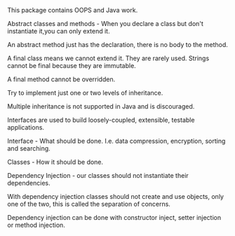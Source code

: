 This package contains OOPS and Java work.

Abstract classes and methods - When you declare a class but don't instantiate it,you can only extend it.

An abstract method just has the declaration, there is no body to the method. 

A final class means we cannot extend it. They are rarely used. Strings cannot be final because they are immutable.

A final method cannot be overridden.

Try to implement just one or two levels of inheritance. 

Multiple inheritance is not supported in Java and is discouraged.

Interfaces are used to build loosely-coupled, extensible, testable applications.

Interface - What should be done. I.e. data compression, encryption, sorting and searching.

Classes - How it should be done. 

Dependency Injection - our classes should not instantiate their dependencies.

With dependency injection classes should not create and use objects, only one of the two, this is called the separation of concerns.

Dependency injection can be done with constructor inject, setter injection or method injection.





